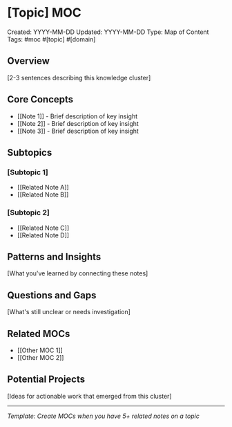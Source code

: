 # [Topic] MOC
Created: YYYY-MM-DD
Updated: YYYY-MM-DD
Type: Map of Content
Tags: #moc #[topic] #[domain]

## Overview
[2-3 sentences describing this knowledge cluster]

## Core Concepts
- [[Note 1]] - Brief description of key insight
- [[Note 2]] - Brief description of key insight
- [[Note 3]] - Brief description of key insight

## Subtopics
### [Subtopic 1]
- [[Related Note A]]
- [[Related Note B]]

### [Subtopic 2]  
- [[Related Note C]]
- [[Related Note D]]

## Patterns and Insights
[What you've learned by connecting these notes]

## Questions and Gaps
[What's still unclear or needs investigation]

## Related MOCs
- [[Other MOC 1]]
- [[Other MOC 2]]

## Potential Projects
[Ideas for actionable work that emerged from this cluster]

---
*Template: Create MOCs when you have 5+ related notes on a topic*
